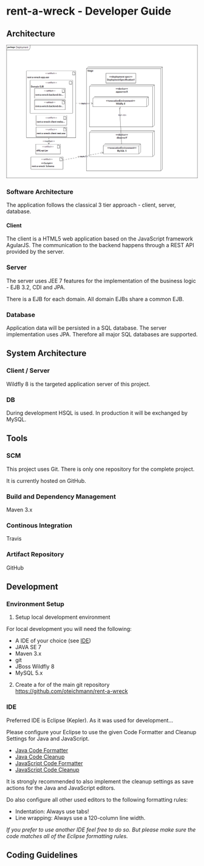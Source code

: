 # rent-a-wreck - Developer Guide

## Architecture
![Architecture](./development/resources/architecture-overview.png)

### Software Architecture
The application follows the classical 3 tier approach - client, server, database.


#### Client
The client is a HTML5 web application based on the JavaScript framework AgularJS. The communication to the backend 
happens through a REST API provided by the server.

### Server
The server uses JEE 7 features for the implementation of the business logic  - EJB 3.2, CDI and JPA.

There is a EJB for each domain. All domain EJBs share a common EJB.

### Database
Application data will be persisted in a SQL database. The server implementation uses JPA. Therefore all major SQL 
databases are supported.

## System Architecture

### Client / Server
Wildfly 8 is the targeted application server of this project.

### DB
During development HSQL is used. In production it will be exchanged by MySQL.

## Tools

### SCM
This project uses Git. There is only one repository for the complete project. 

It is currently hosted on GitHub.

### Build and Dependency Management
Maven 3.x

### Continous Integration
Travis

### Artifact Repository
GitHub

## Development

### Environment Setup

1. Setup local development environment

For local development you will need the following:

* A IDE of your choice (see [IDE](###IDE))
* JAVA SE 7
* Maven 3.x
* git
* JBoss Wildfly 8
* MySQL 5.x

2. Create a for of the main git repository https://github.com/oteichmann/rent-a-wreck

### IDE

Preferred IDE is Eclipse (Kepler). As it was used for development...

Please configure your Eclipse to use the given Code Formatter and Cleanup Settings for Java and JavaScript.
* [Java Code Formatter](./development/resources/eclipse-java-code-formatter.xml)
* [Java Code Cleanup](./development/resources/eclipse-java-code-cleanup.xml)
* [JavaScript Code Formatter](./development/resources/eclipse-javascript-code-formatter.xml)
* [JavaScript Code Cleanup](./development/resources/eclipse-java-code-cleanup.xml)

It is strongly recommended to also implement the cleanup settings as save actions for the Java and JavaScript editors.

Do also configure all other used editors to the following formatting rules:
* Indentation: Always use tabs!
* Line wrapping: Always use a 120-column line width.

_If you prefer to use another IDE feel free to do so. But please make sure the code matches all of the Eclipse 
formatting rules._

## Coding Guidelines

